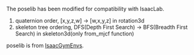The poselib has been modified for compatibility with IsaacLab.

1. quaternion order, [x,y,z,w] -> [w,x,y,z] in rotation3d
2. skeleton tree ordering, DFS(Depth First Search) -> BFS(Breadth First Search) in skeleton3d(only from_mjcf function)

poselib is from [IsaacGymEnvs](https://github.com/isaac-sim/IsaacGymEnvs/tree/main/isaacgymenvs/tasks/amp/poselib).